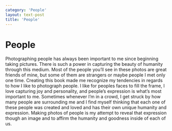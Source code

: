 ```yaml
---
category: 'People'
layout: text-post
title: 'People'
---
```

# People
 Photographing people has always been important to me since beginning taking pictures. There is such a power in capturing the beauty of humanity through this medium. Most of the people you’ll see in these photos are great friends of mine, but some of them are strangers or maybe people I met only one time. Creating this book made me recognize my tendencies in regards to how I like to photograph people. I like for peoples faces to fill the frame, I love capturing joy and personality, and people’s expression is what’s most important to me. Sometimes whenever I’m in a crowd, I get struck by how many people are surrounding me and I find myself thinking that each one of these people was created and loved and has their own unique humanity and expression. Making photos of people is my attempt to reveal that expression though an image and to affirm the humanity and goodness inside of each of us.